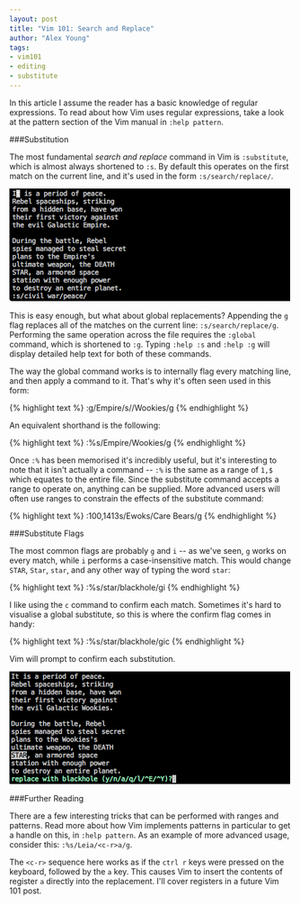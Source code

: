 ```yaml
---
layout: post
title: "Vim 101: Search and Replace"
author: "Alex Young"
tags:
- vim101
- editing
- substitute
---
```


In this article I assume the reader has a basic knowledge of regular expressions.  To read about how Vim uses regular expressions, take a look at the pattern section of the Vim manual in `:help pattern`.

###Substitution

The most fundamental _search and replace_ command in Vim is `:substitute`, which is almost always shortened to `:s`.  By default this operates on the first match on the current line, and it's used in the form `:s/search/replace/`.

![Using substitute](/images/posts/vim101-sub1.png)

This is easy enough, but what about global replacements?  Appending the `g` flag replaces all of the matches on the current line: `:s/search/replace/g`.  Performing the same operation across the file requires the `:global` command, which is shortened to `:g`.  Typing `:help :s` and `:help :g` will display detailed help text for both of these commands.

The way the global command works is to internally flag every matching line, and then apply a command to it.  That's why it's often seen used in this form:

{% highlight text %}
:g/Empire/s//Wookies/g
{% endhighlight %}

An equivalent shorthand is the following:

{% highlight text %}
:%s/Empire/Wookies/g
{% endhighlight %}

Once `:%` has been memorised it's incredibly useful, but it's interesting to note that it isn't actually a command -- `:%` is the same as a range of `1,$` which equates to the entire file.  Since the substitute command accepts a range to operate on, anything can be supplied.  More advanced users will often use ranges to constrain the effects of the substitute command:

{% highlight text %}
:100,1413s/Ewoks/Care Bears/g
{% endhighlight %}

###Substitute Flags

The most common flags are probably `g` and `i` -- as we've seen, `g` works on every match, while `i` performs a case-insensitive match.  This would change `STAR`, `Star`, `star`, and any other way of typing the word `star`:

{% highlight text %}
:%s/star/blackhole/gi
{% endhighlight %}

I like using the `c` command to confirm each match.  Sometimes it's hard to visualise a global substitute, so this is where the confirm flag comes in handy:

{% highlight text %}
:%s/star/blackhole/gic
{% endhighlight %}

Vim will prompt to confirm each substitution.

![:%s/star/blackhole/gic](/images/posts/vim101-sub2.png)

###Further Reading

There are a few interesting tricks that can be performed with ranges and patterns.  Read more about how Vim implements patterns in particular to get a handle on this, in `:help pattern`.  As an example of more advanced usage, consider this: `:%s/Leia/<c-r>a/g`.

The `<c-r>` sequence here works as if the `ctrl r` keys were pressed on the keyboard, followed by the `a` key.  This causes Vim to insert the contents of register `a` directly into the replacement.  I'll cover registers in a future Vim 101 post.
